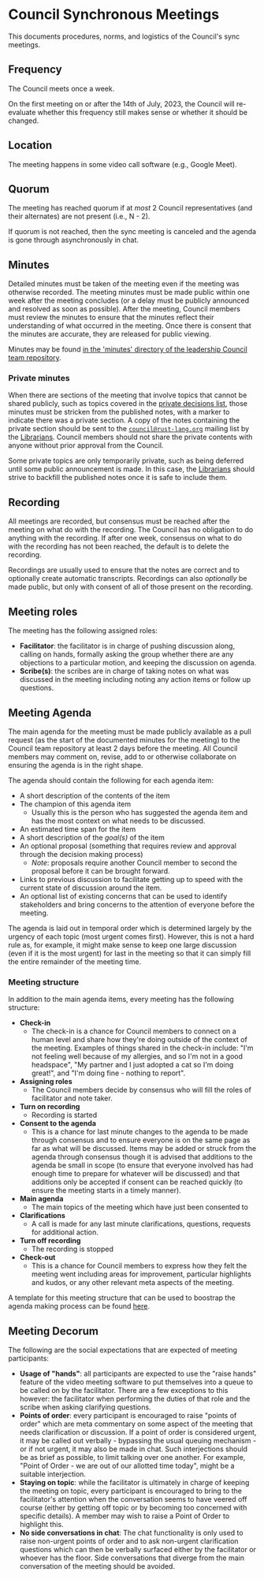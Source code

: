 # Council Synchronous Meetings

This documents procedures, norms, and logistics of the Council's sync meetings.

## Frequency

The Council meets once a week.

On the first meeting on or after the 14th of July, 2023, the Council will re-evaluate whether this frequency still makes sense or whether it should be changed.

## Location

The meeting happens in some video call software (e.g., Google Meet).

## Quorum

The meeting has reached quorum if at *most* 2 Council representatives (and their alternates) are not present (i.e., N - 2).

If quorum is not reached, then the sync meeting is canceled and the agenda is gone through asynchronously in chat.

## Minutes

Detailed minutes must be taken of the meeting even if the meeting was otherwise recorded. The meeting minutes must be made public within one week after the meeting concludes (or a delay must be publicly announced and resolved as soon as possible). After the meeting, Council members must review the minutes to ensure that the minutes reflect their understanding of what occurred in the meeting. Once there is consent that the minutes are accurate, they are released for public viewing.

Minutes may be found [in the 'minutes' directory of the leadership Council team repository](../minutes).

### Private minutes

When there are sections of the meeting that involve topics that cannot be shared publicly,
such as topics covered in the [private decisions list],
those minutes must be stricken from the published notes, with a marker to indicate there was a private section.
A copy of the notes containing the private section should be sent to the [`council@rust-lang.org`](mailto:council@rust-lang.org) mailing list by the [Librarians].
Council members should not share the private contents with anyone without prior approval from the Council.

Some private topics are only temporarily private, such as being deferred until some public announcement is made.
In this case, the [Librarians] should strive to backfill the published notes once it is safe to include them.

[private decisions list]: https://forge.rust-lang.org/governance/council.html#decisions-that-the-council-must-necessarily-make-privately
[Librarians]: ../committees/librarians.md

## Recording

All meetings are recorded, but consensus must be reached after the meeting on what do with the recording. The Council has no obligation to do anything with the recording. If after one week, consensus on what to do with the recording has not been reached, the default is to delete the recording. 

Recordings are usually used to ensure that the notes are correct and to optionally create automatic transcripts. Recordings can also *optionally* be made public, but only with consent of all of those present on the recording.

## Meeting roles

The meeting has the following assigned roles:

- **Facilitator**: the facilitator is in charge of pushing discussion along, calling on hands, formally asking the group whether there are any objections to a particular motion, and keeping the discussion on agenda.
- **Scribe(s)**: the scribes are in charge of taking notes on what was discussed in the meeting including noting any action items or follow up questions.

## Meeting Agenda

The main agenda for the meeting must be made publicly available as a pull request (as the start of the documented minutes for the meeting) to the Council team repository at least 2 days before the meeting. All Council members may comment on, revise, add to or otherwise collaborate on ensuring the agenda is in the right shape.

The agenda should contain the following for each agenda item:

- A short description of the contents of the item
- The champion of this agenda item
  - Usually this is the person who has suggested the agenda item and has the most context on what needs to be discussed.
- An estimated time span for the item
- A short description of the *goal(s)* of the item
- An optional proposal (something that requires review and approval through the decision making process)
  - *Note*: proposals require another Council member to second the proposal before it can be brought forward.
- Links to previous discussion to facilitate getting up to speed with the current state of discussion around the item.
- An optional list of existing concerns that can be used to identify stakeholders and bring concerns to the attention of everyone before the meeting.

The agenda is laid out in temporal order which is determined largely by the urgency of each topic (most urgent comes first). However, this is not a hard rule as, for example, it might make sense to keep one large discussion (even if it is the most urgent) for last in the meeting so that it can simply fill the entire remainder of the meeting time.

### Meeting structure

In addition to the main agenda items, every meeting has the following structure:

- **Check-in**
  - The check-in is a chance for Council members to connect on a human level and share how they're doing outside of the context of the meeting. Examples of things shared in the check-in include: "I'm not feeling well because of my allergies, and so I'm not in a good headspace", "My partner and I just adopted a cat so I'm doing great!", and "I'm doing fine - nothing to report".
- **Assigning roles**
  - The Council members decide by consensus who will fill the roles of facilitator and note taker.
- **Turn on recording**
  - Recording is started
- **Consent to the agenda**
  - This is a chance for last minute changes to the agenda to be made through consensus and to ensure everyone is on the same page as far as what will be discussed. Items may be added or struck from the agenda through consensus though it is advised that additions to the agenda be small in scope (to ensure that everyone involved has had enough time to prepare for whatever will be discussed) and that additions only be accepted if consent can be reached quickly (to ensure the meeting starts in a timely manner).
- **Main agenda**
  - The main topics of the meeting which have just been consented to
- **Clarifications**
  - A call is made for any last minute clarifications, questions, requests for additional action.
- **Turn off recording**
  - The recording is stopped
- **Check-out**
  - This is a chance for Council members to express how they felt the meeting went including areas for improvement, particular highlights and kudos, or any other relevant meta aspects of the meeting.

A template for this meeting structure that can be used to boostrap the agenda making process can be found [here](../templates/sync-meeting-agenda.md).

## Meeting Decorum 

The following are the social expectations that are expected of meeting participants:

- **Usage of "hands"**: all participants are expected to use the "raise hands" feature of the video meeting software to put themselves into a queue to be called on by the facilitator. There are a few exceptions to this however: the facilitator when performing the duties of that role and the scribe when asking clarifying questions.
- **Points of order**: every participant is encouraged to raise "points of order"  which are meta commentary on some aspect of the meeting that needs clarification or discussion. If a point of order is considered urgent, it may be called out verbally - bypassing the usual queuing mechanism - or if not urgent, it may also be made in chat. Such interjections should be as brief as possible, to limit talking over one another. For example, "Point of Order - we are out of our allotted time today", might be a suitable interjection.
- **Staying on topic**: while the facilitator is ultimately in charge of keeping the meeting on topic, every participant is encouraged to bring to the facilitator's attention when the conversation seems to have veered off course (either by getting off topic or by becoming too concerned with specific details). A member may wish to raise a Point of Order to highlight this.
- **No side conversations in chat**: The chat functionality is only used to raise non-urgent points of order and to ask non-urgent clarification questions which can then be verbally surfaced either by the facilitator or whoever has the floor. Side conversations that diverge from the main conversation of the meeting should be avoided.
